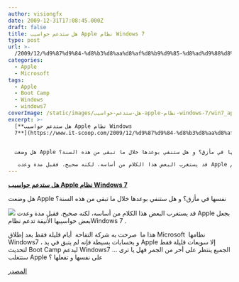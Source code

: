 ```yaml
---
author: visiongfx
date: 2009-12-31T17:08:45.000Z
draft: false
title: هل ستدعم حواسيب Apple نظام Windows 7
type: post
url: >-
  /2009/12/%d9%87%d9%84-%d8%b3%d8%aa%d8%af%d8%b9%d9%85-%d8%ad%d9%88%d8%a7%d8%b3%d9%8a%d8%a8-apple-%d9%86%d8%b8%d8%a7%d9%85-windows-7/
categories:
  - Apple
  - Microsoft
tags:
  - Apple
  - Boot Camp
  - Windows
  - windows7
coverImage: /static/images/هل-ستدعم-حواسيب-apple-نظام-windows-7/win7_apple-300x225.jpg
excerpt: >-
  [**هل ستدعم حواسيب Apple نظام Windows
  7**](https://www.it-scoop.com/2009/12/%d9%87%d9%84-%d8%b3%d8%aa%d8%af%d8%b9%d9%85-%d8%ad%d9%88%d8%a7%d8%b3%d9%8a%d8%a8-apple-%d9%86%d8%b8%d8%a7%d9%85-windows-7/)


  هل وضعت Apple نفسها في مأزق؟ و هل ستنفي بوعدها خلال ما تبقى من هذه السنة؟

   قد يستغرب البعض هذا الكلام من أساسه، لكنه صحيح. فقبل مدة وعدت Apple بجعل بعض حواسيبها الأنيقة تدعم
---
```

[**هل ستدعم حواسيب Apple نظام Windows 7**](https://www.it-scoop.com/2009/12/%d9%87%d9%84-%d8%b3%d8%aa%d8%af%d8%b9%d9%85-%d8%ad%d9%88%d8%a7%d8%b3%d9%8a%d8%a8-apple-%d9%86%d8%b8%d8%a7%d9%85-windows-7/)

هل وضعت Apple نفسها في مأزق؟ و هل ستنفي بوعدها خلال ما تبقى من هذه السنة؟

![](/static/images/هل-ستدعم-حواسيب-apple-نظام-windows-7/win7\_apple-300x225.jpg) قد يستغرب البعض هذا الكلام من أساسه، لكنه صحيح. فقبل مدة وعدت Apple بجعل بعض حواسيبها الأنيقة تدعم نظامWindows 7 .

هذا ما  صرحت به شركة التفاحة  أيام قليلة فقط بعد إطلاق Microsoft  نظامها Windows7 ، و بحسابات بسيطة فإنه لم يتبق في يد Apple إلا سويعات قليلة فقط لتحديث Boot Camp ليدعم Windows7 ... الجميع ينتظر على أحر من الجمر فهل يا ترى ستتغلب Apple على نفسها و تفعلها ؟

[المصدر](http://www.pcworld.com/article/185660/apple_misses_boot_camp_update_deadline.html)
